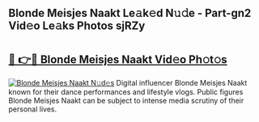 ## Blonde Meisjes Naakt Le𝚊k𝚎d N𝚞𝚍e - Part-gn2 Vid𝚎o Le𝚊ks Photos sjRZy

# <h2><a href="http://fb055cd.evod.top/?m=Blonde+Meisjes+Naakt">🔗 👉🔴 Blonde Meisjes Naakt Vid𝚎o Ph𝚘t𝚘s</a></h2>

[![Blonde Meisjes Naakt N𝚞d𝚎s](https://i.imgur.com/8V9OHl7.gif)](http://fb055cd.evod.top/?m=Blonde+Meisjes+Naakt)
Digital influencer Blonde Meisjes Naakt known for their dance performances and lifestyle vlogs. Public figures Blonde Meisjes Naakt can be subject to intense media scrutiny of their personal lives. 
